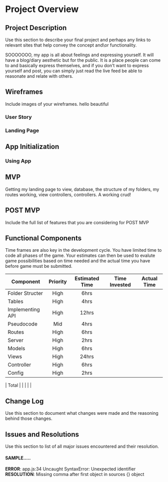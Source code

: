 

# Project Overview



## Project Description

Use this section to describe your final project and perhaps any links to relevant sites that help convey the concept and\or functionality.

SOOOOOOO, my app is all about feelings and expressing yourself. It will have a blog/diary aesthetic but for the public. It is a place people can come to and basically express themselves, and if you don't want to express yourself and post, you can simply just read the live feed be able to reasonate and relate with others.




## Wireframes

Include images of your wireframes. 
hello beautiful







### User Story




### Landing Page


## App Initialization
 



### Using App







## MVP

Getting my landing page to view, database, the structure of my folders, my routes working, view controllers, controllers. A working crud!


## POST MVP

Include the full list of features that you are considering for POST MVP





## Functional Components



Time frames are also key in the development cycle.  You have limited time to code all phases of the game.  Your estimates can then be used to evalute game possibilities based on time needed and the actual time you have before game must be submitted. 

| Component | Priority | Estimated Time | Time Invested | Actual Time |
| --- | :---: |  :---: | :---: | :---: |
| Folder Structer | High | 6hrs|  |  |
| Tables | High | 4hrs|  |  |
| Implementing API | High | 12hrs|  |  |
| Pseudocode | Mid | 4hrs| |  |
| Routes| High | 6hrs | |  |
| Server| High | 2hrs | |  |
| Models| High | 6hrs | |  |
| Views| High | 24hrs | |  |
| Controller| High | 6hrs | |  |
| Config| High | 2hrs | |  |

| Total |  | |  |  |


    


 

## Change Log
 Use this section to document what changes were made and the reasoning behind those changes.

 

## Issues and Resolutions
 Use this section to list of all major issues encountered and their resolution.

 





#### SAMPLE.....
**ERROR**: app.js:34 Uncaught SyntaxError: Unexpected identifier                                
**RESOLUTION**: Missing comma after first object in sources {} object
